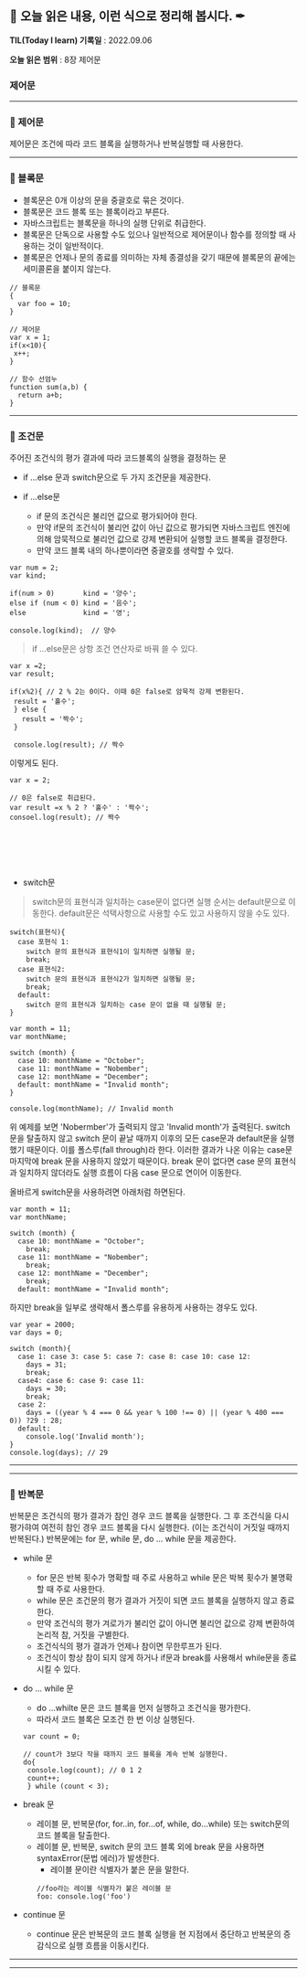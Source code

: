 ## 📕 오늘 읽은 내용, 이런 식으로 정리해 봅시다. ✒

**TIL(Today I learn) 기록일** : 2022.09.06

**오늘 읽은 범위** : 8장 제어문

### 제어문

---

### 📖 제어문

제어문은 조건에 따라 코드 블록을 실행하거나 반복실행할 때 사용한다.

---

### 📖 블록문

-   블록문은 0개 이상의 문을 중괄호로 묶은 것이다.
-   블록문은 코드 블록 또는 블록이라고 부른다.
-   자바스크립트는 블록문을 하나의 실행 단위로 취급한다.
-   블록문은 단독으로 사용할 수도 있으나 일반적으로 제어문이나 함수를 정의할 때 사용하는 것이 일반적이다.
-   블록문은 언제나 문의 종료를 의미하는 자체 종결성을 갖기 때문에 블록문의 끝에는 세미콜론을 붙이지 않는다.

```
// 블록문
{
  var foo = 10;
}

// 제어문
var x = 1;
if(x<10){
 x++;
}

// 함수 선엄누
function sum(a,b) {
  return a+b;
}
```

---

### 📖 조건문

주어진 조건식의 평가 결과에 따라 코드블록의 실행을 결정하는 문

-   if ...else 문과 switch문으로 두 가지 조건문을 제공한다.

-   if ...else문
    -   if 문의 조건식은 불리언 값으로 평가되어야 한다.
    -   만약 if문의 조건식이 불리언 값이 아닌 값으로 평가되면 자바스크립트 엔진에 의해 암묵적으로 불리언 값으로 강제 변환되어 실행할 코드 블록을 결정한다.
    -   만약 코드 블록 내의 하나뿐이라면 중괄호를 생략할 수 있다.

```
var num = 2;
var kind;

if(num > 0)       kind = '양수';
else if (num < 0) kind = '음수';
else              kind = '영';

console.log(kind);  // 양수

```

> if ...else문은 상항 조건 연산자로 바꿔 쓸 수 있다.

```
var x =2;
var result;

if(x%2){ // 2 % 2는 0이다. 이때 0은 false로 암묵적 강제 변환된다.
 result = '홀수';
 } else {
   result = '짝수';
 }

 console.log(result); // 짝수

```

이렇게도 된다.

```
var x = 2;

// 0은 false로 취급된다.
var result =x % 2 ? '홀수' : '짝수';
consoel.log(result); // 짝수
```

 <br/>
 <br/>
 <br/>
 <br/>
 
 - switch문

> switch문의 표현식과 일치하는 case문이 없다면 실행 순서는 default문으로 이동한다. default문은 석택사항으로 사용할 수도 있고 사용하지 않을 수도 있다.

```
switch(표현식){
  case 포현식 1:
    switch 문의 표현식과 표현식1이 일치하면 실행될 문;
    break;
  case 표현식2:
    switch 문의 표현식과 표현식2가 일치하면 실행될 문;
    break;
  default:
    switch 문의 표현식과 일치하는 case 문이 없을 때 실행될 문;
}
```

```
var month = 11;
var monthName;

switch (month) {
  case 10: monthName = "October";
  case 11: monthName = "Nobember";
  case 12: monthName = "December";
  default: monthName = "Invalid month";
}

console.log(monthName); // Invalid month
```

위 예제를 보면 'Nobermber'가 출력되지 않고 'Invalid month'가 출력된다.
switch 문을 탈출하지 않고 switch 문이 끝날 때까지 이후의 모든 case문과 default문을 실행했기 때문이다. 이를 폴스루(fall through)라 한다.
이러한 결과가 나온 이유는 case문 마지막에 break 문을 사용하지 않았기 때문이다.
break 문이 없다면 case 문의 표현식과 일치하지 않더라도 실행 흐름이 다음 case 문으로 연이어 이동한다.

올바르게 switch문을 사용하려면 아래처럼 하면된다.

```
var month = 11;
var monthName;

switch (month) {
  case 10: monthName = "October";
    break;
  case 11: monthName = "Nobember";
    break;
  case 12: monthName = "December";
    break;
  default: monthName = "Invalid month";
```

하지만 break을 일부로 생략해서 폴스루를 유용하게 사용하는 경우도 있다.

```
var year = 2000;
var days = 0;

switch (month){
  case 1: case 3: case 5: case 7: case 8: case 10: case 12:
    days = 31;
    break;
  case4: case 6: case 9: case 11:
    days = 30;
    break;
  case 2:
    days = ((year % 4 === 0 && year % 100 !== 0) || (year % 400 === 0)) ?29 : 28;
  default:
    console.log('Invalid month');
}
console.log(days); // 29
```

---

---

### 📖 반복문

반복문은 조건식의 평가 결과가 참인 경우 코드 블록을 실행한다.
그 후 조건식을 다시 평가햐여 여전히 참인 경우 코드 블록을 다시 실행한다. (이는 조건식이 거짓일 때까지 반복된다.)
반복문에는 for 문, while 문, do ... while 문을 제공한다.

-   while 문

    -   for 문은 반복 횟수가 명확할 때 주로 사용하고 while 문은 박복 횟수가 불명확할 때 주로 사용한다.
    -   while 문은 조건문의 평가 결과가 거짓이 되면 코드 블록을 실행하지 않고 죵료한다.
    -   만약 조건식의 평가 겨로가가 불리언 값이 아니면 불리언 값으로 강제 변환하여 논리적 참, 거짓을 구별한다.
    -   조건식식의 평가 결과가 언제나 참이면 무한루프가 된다.
    -   조건식이 항상 참이 되지 않게 하거나 if문과 break를 사용해서 while문을 종료시킬 수 있다.

-   do ... while 문

    -   do ...whilte 문은 코드 블록을 먼저 실행하고 조건식을 평가한다.
    -   따라서 코드 블록은 모조건 한 번 이상 실행된다.

    ```
    var count = 0;

    // count가 3보다 작을 때까지 코드 블록을 계속 반복 실행한다.
    do{
     console.log(count); // 0 1 2
     count++;
     } while (count < 3);
    ```

-   break 문
    -   레이블 문, 반복문(for, for..in, for...of, while, do...while) 또는 switch문의 코드 블록을 탈출한다.
    -   레이블 문, 반복문, switch 문의 코드 블록 외에 break 문을 사용하면 syntaxError(문법 에러)가 발생한다.
        -   레이블 문이란 식별자가 붙은 문을 말한다.
        ```
        //foo라는 레이블 식별자가 붙은 레이블 문
        foo: console.log('foo')
        ```
-   continue 문
    -   continue 문은 반복문의 코드 블록 실행을 현 지점에서 중단하고 반복문의 증감식으로 실행 흐름을 이동시킨다.

---

---
